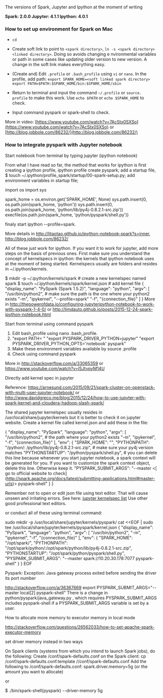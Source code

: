 
The versions of Spark, Jupyter and Ipython at the moment of writing

__Spark: 2.0.0
Jupyter: 4.1.1
Ipython: 4.0.1__

### How to set up environment for Spark on Mac

 - `cd`  <spark directory>
 
 -	Create soft link to point to `<spark directory>`, `ln -s <spark directory> <linked directory>`. Doing so avoids changing e    nvironmental variables or path in some cases like updating older version to new version. A change in the soft link makes everything easy.
 
 - (Create and) Edit `.profile` or `.bash_profile` using  `vi` or `nano`. In the profile, add path: `export SPARK_HOME=<soft linked spark directory>`
`export PATH=$PATH:$SPARK_HOME/bin:$SPARK_HOME/sbin`

 - Return to terminal and input the command `~/.profile` or `source. profile` to make this work. Use `echo $PATH` or `echo $SPARK_HOME` to check.

 - Input command pyspark or spark-shell to check.

More in video: [https://www.youtube.com/watch?v=7AcStx0SXSo](https://www.youtube.com/watch?v=7AcStx0SXSo) or [http://blog.jobbole.com/86232/](http://blog.jobbole.com/86232/)


### How to integrate pyspark with Jupyter notebook

Start notebook from terminal by typing jupyter (ipython notebook)

From what I have read so far, the method that works for ipython is 
first creating a ipython profile, ipython profile create pyspark;
add a startup file, $ touch ~/.ipython/profile_spark/startup/00-spark-setup.py;
add environment variables in startup file;

import os
import sys

spark_home = os.environ.get('SPARK_HOME', None)
sys.path.insert(0, os.path.join(spark_home, 'python'))
sys.path.insert(0, os.path.join(spark_home, 'python/lib/py4j-0.8.2.1-src.zip'))
execfile(os.path.join(spark_home, 'python/pyspark/shell.py'))

finaly start ipython --profile=spark.

More details in http://litaotao.github.io/ipython-notebook-spark?s=inner, http://blog.jobbole.com/86232/

All of these just work for ipython. If you want it to work for jupyter, add more steps on the basis of previous ones.
First make sure you understand the concept of kernelspecs in ipython: the kernels that ipython notebook uses at the moment of being started. Kernelspecs usually are folders and resides in ~/.ipython/kernels. 

$ mkdir -p ~/.ipython/kernels/spark # create a new kernelspec named spark
$ touch ~/.ipython/kernels/spark/kernel.json # add kernel file
{
    "display_name": "PySpark (Spark 1.5.2)", 
    "language": "python",
    "argv": [
        "/usr/bin/python2", # make sure the path is the one where your python2 exists
        "-m",
        "ipykernel",
        "--profile=spark"
        "-f",
        "{connection_file}"
    ]
} 
 More in http://thepowerofdata.io/configuring-jupyteripython-notebook-to-work-with-pyspark-1-4-0/ or http://limdauto.github.io/posts/2015-12-24-spark-ipython-notebook.html

Start from terminal using command pyspark

1.	Edit bash_profile using nano .bash_profile. 
2.	"export PATH=<soft linked directory> "
"export PYSPARK_DRIVER_PYTHON=jupyter"
"export PYSPARK_DRIVER_PYTHON_OPTS='notebook' pyspark"
3.	Make these environment variables available by source .profile 
4.	Check using command pyspark

More in http://stackoverflow.com/a/33065359 or https://www.youtube.com/watch?v=I5JtvpyM14U

Directly add kernel spec in jupyter 

Reference: https://arnesund.com/2015/09/21/spark-cluster-on-openstack-with-multi-user-jupyter-notebook/ or http://www.davidgreco.me/blog/2015/12/24/how-to-use-jupyter-with-spark-kernel-and-cloudera-hadoop-slash-spark/


The shared jupyter kernelspec usually resides in /usr/local/share/jupyter/kernels but it is better to check it on jupyter website. Create a kernel file called kernel.json and add these in the file:

{
 "display_name": "PySpark",
 "language": "python",
 "argv": [
  "/usr/bin/python2", # the path where your python2 exists
  "-m",
  "ipykernel",
  "-f",
  "{connection_file}"
 ],
 "env": {
  "SPARK_HOME": "<soft linked spark directory>", 
  "PYTHONPATH": "<soft linked spark directory>/python/:<soft linked spark directory> /python/lib/py4j-0.8.2.1-src.zip", # make sure your py4j version matches
  "PYTHONSTARTUP": "<soft linked spark directory>/python/pyspark/shell.py", # you can delete this line because whenever you start jupyter notebook, a spark context will be generated for you. If you want to customize the spark context object, delete this line. Otherwise keep it. 
  "PYSPARK_SUBMIT_ARGS": "--master <[ go to official website to check] (http://spark.apache.org/docs/latest/submitting-applications.html#master-urls)> pyspark-shell"
 }
}

Remember not to open or edit json file using text editor. That will cause unseen and irritating errors. See here: [jupyter kernelspec list]( https://github.com/jupyter/notebook/issues/1477)  Use other good professional text editors. 

or conduct all of these using terminal command:

sudo mkdir -p /usr/local/share/jupyter/kernels/pyspark/
cat <<EOF | sudo tee /usr/local/share/jupyter/kernels/pyspark/kernel.json
{
 "display_name": "PySpark",
 "language": "python",
 "argv": [
  "/usr/bin/python2",
  "-m",
  "ipykernel",
  "-f",
  "{connection_file}"
 ],
 "env": {
  "SPARK_HOME": "/opt/spark/",
  "PYTHONPATH": "/opt/spark/python/:/opt/spark/python/lib/py4j-0.8.2.1-src.zip",
  "PYTHONSTARTUP": "/opt/spark/python/pyspark/shell.py",
  "PYSPARK_SUBMIT_ARGS": "--master spark://10.20.30.178:7077 pyspark-shell"
 }
}
EOF


Pyspark: Exception: Java gateway process exited before sending the driver its port number

http://stackoverflow.com/a/36367669 
export PYSPARK_SUBMIT_ARGS="--master local[2] pyspark-shell" There is a change in python/pyspark/java_gateway.py , which requires PYSPARK_SUBMIT_ARGS includes pyspark-shell if a PYSPARK_SUBMIT_ARGS variable is set by a user.

How to allocate more memory to executor memory in local mode

http://stackoverflow.com/questions/26562033/how-to-set-apache-spark-executor-memory

set driver memory instead in two ways

On Spark clients (systems from which you intend to launch Spark jobs), do the following:
Create <soft linked spark directory>/conf/spark-defaults.conf on the Spark client:
cp <soft linked spark directory>/conf/spark-defaults.conf.template /<soft linked spark directory>/conf/spark-defaults.conf
Add the following to <soft linked spark directory>/conf/spark-defaults.conf:
spark.driver.memory=5g (or the amount you want to allocate)

or

$ ./bin/spark-shell(pyspark) --driver-memory 5g




